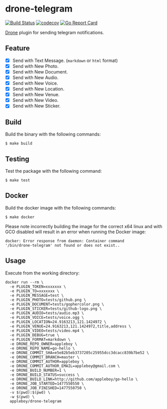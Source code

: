 # drone-telegram

[![Build Status](https://travis-ci.org/appleboy/drone-telegram.svg?branch=master)](https://travis-ci.org/appleboy/drone-telegram) [![codecov](https://codecov.io/gh/appleboy/drone-telegram/branch/master/graph/badge.svg)](https://codecov.io/gh/appleboy/drone-telegram) [![Go Report Card](https://goreportcard.com/badge/github.com/appleboy/drone-telegram)](https://goreportcard.com/report/github.com/appleboy/drone-telegram)

[Drone](https://github.com/drone/drone) plugin for sending telegram notifications.

## Feature

* [x] Send with Text Message. (`markdown` or `html` format)
* [x] Send with New Photo.
* [x] Send with New Document.
* [x] Send with New Audio.
* [x] Send with New Voice.
* [x] Send with New Location.
* [x] Send with New Venue.
* [x] Send with New Video.
* [x] Send with New Sticker.

## Build

Build the binary with the following commands:

```
$ make build
```

## Testing

Test the package with the following command:

```
$ make test
```

## Docker

Build the docker image with the following commands:

```
$ make docker
```

Please note incorrectly building the image for the correct x64 linux and with
GCO disabled will result in an error when running the Docker image:

```
docker: Error response from daemon: Container command
'/bin/drone-telegram' not found or does not exist..
```

## Usage

Execute from the working directory:

```
docker run --rm \
  -e PLUGIN_TOKEN=xxxxxxx \
  -e PLUGIN_TO=xxxxxxx \
  -e PLUGIN_MESSAGE=test \
  -e PLUGIN_PHOTO=tests/github.png \
  -e PLUGIN_DOCUMENT=tests/gophercolor.png \
  -e PLUGIN_STICKER=tests/github-logo.png \
  -e PLUGIN_AUDIO=tests/audio.mp3 \
  -e PLUGIN_VOICE=tests/voice.ogg \
  -e PLUGIN_LOCATION=24.9163213,121.1424972 \
  -e PLUGIN_VENUE=24.9163213,121.1424972,title,address \
  -e PLUGIN_VIDEO=tests/video.mp4 \
  -e PLUGIN_DEBUG=true \
  -e PLUGIN_FORMAT=markdown \
  -e DRONE_REPO_OWNER=appleboy \
  -e DRONE_REPO_NAME=go-hello \
  -e DRONE_COMMIT_SHA=e5e82b5eb3737205c25955dcc3dcacc839b7be52 \
  -e DRONE_COMMIT_BRANCH=master \
  -e DRONE_COMMIT_AUTHOR=appleboy \
  -e DRONE_COMMIT_AUTHOR_EMAIL=appleboy@gmail.com \
  -e DRONE_BUILD_NUMBER=1 \
  -e DRONE_BUILD_STATUS=success \
  -e DRONE_BUILD_LINK=http://github.com/appleboy/go-hello \
  -e DRONE_JOB_STARTED=1477550550 \
  -e DRONE_JOB_FINISHED=1477550750 \
  -v $(pwd):$(pwd) \
  -w $(pwd) \
  appleboy/drone-telegram
```
